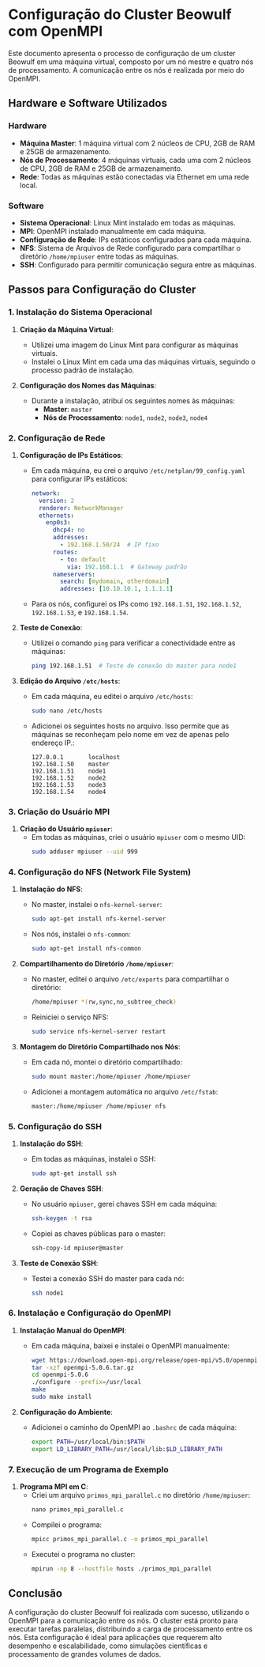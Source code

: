 # Configuração do Cluster Beowulf com OpenMPI

Este documento apresenta o processo de configuração de um cluster Beowulf em uma máquina virtual, composto por um nó mestre e quatro nós de processamento. A comunicação entre os nós é realizada por meio do OpenMPI.

## Hardware e Software Utilizados

### Hardware

- **Máquina Master**: 1 máquina virtual com 2 núcleos de CPU, 2GB de RAM e 25GB de armazenamento.
- **Nós de Processamento**: 4 máquinas virtuais, cada uma com 2 núcleos de CPU, 2GB de RAM e 25GB de armazenamento.
- **Rede**: Todas as máquinas estão conectadas via Ethernet em uma rede local.

### Software

- **Sistema Operacional**: Linux Mint instalado em todas as máquinas.
- **MPI**: OpenMPI instalado manualmente em cada máquina.
- **Configuração de Rede**: IPs estáticos configurados para cada máquina.
- **NFS**: Sistema de Arquivos de Rede configurado para compartilhar o diretório `/home/mpiuser` entre todas as máquinas.
- **SSH**: Configurado para permitir comunicação segura entre as máquinas.

## Passos para Configuração do Cluster

### 1. Instalação do Sistema Operacional

1. **Criação da Máquina Virtual**:
   - Utilizei uma imagem do Linux Mint para configurar as máquinas virtuais.
   - Instalei o Linux Mint em cada uma das máquinas virtuais, seguindo o processo padrão de instalação.

2. **Configuração dos Nomes das Máquinas**:
   - Durante a instalação, atribuí os seguintes nomes às máquinas:
     - **Master**: `master`
     - **Nós de Processamento**: `node1`, `node2`, `node3`, `node4`

### 2. Configuração de Rede

1. **Configuração de IPs Estáticos**:
   - Em cada máquina, eu crei o arquivo `/etc/netplan/99_config.yaml` para configurar IPs estáticos:
     ```yaml
     network:
       version: 2
       renderer: NetworkManager 
       ethernets:
         enp0s3: 
           dhcp4: no
           addresses:
             - 192.168.1.50/24  # IP fixo
           routes:
             - to: default
               via: 192.168.1.1  # Gateway padrão
           nameservers:
             search: [mydomain, otherdomain]
             addresses: [10.10.10.1, 1.1.1.1]
     ```
   - Para os nós, configurei os IPs como `192.168.1.51`, `192.168.1.52`, `192.168.1.53`, e `192.168.1.54`.

2. **Teste de Conexão**:
   - Utilizei o comando `ping` para verificar a conectividade entre as máquinas:
     ```bash
     ping 192.168.1.51  # Teste de conexão do master para node1
     ```

3. **Edição do Arquivo `/etc/hosts`**:
   - Em cada máquina, eu editei o arquivo `/etc/hosts`:
     ```bash
     sudo nano /etc/hosts
     ```
   - Adicionei os seguintes hosts no arquivo. Isso permite que as máquinas se reconheçam pelo nome em vez de apenas pelo endereço IP.:
     ```plaintext
     127.0.0.1       localhost
     192.168.1.50    master
     192.168.1.51    node1
     192.168.1.52    node2
     192.168.1.53    node3
     192.168.1.54    node4
     ```

### 3. Criação do Usuário MPI

1. **Criação do Usuário `mpiuser`**:
   - Em todas as máquinas, criei o usuário `mpiuser` com o mesmo UID:
     ```bash
     sudo adduser mpiuser --uid 999
     ```

### 4. Configuração do NFS (Network File System)

1. **Instalação do NFS**:
   - No master, instalei o `nfs-kernel-server`:
     ```bash
     sudo apt-get install nfs-kernel-server
     ```
   - Nos nós, instalei o `nfs-common`:
     ```bash
     sudo apt-get install nfs-common
     ```

2. **Compartilhamento do Diretório `/home/mpiuser`**:
   - No master, editei o arquivo `/etc/exports` para compartilhar o diretório:
     ```bash
     /home/mpiuser *(rw,sync,no_subtree_check)
     ```
   - Reiniciei o serviço NFS:
     ```bash
     sudo service nfs-kernel-server restart
     ```

3. **Montagem do Diretório Compartilhado nos Nós**:
   - Em cada nó, montei o diretório compartilhado:
     ```bash
     sudo mount master:/home/mpiuser /home/mpiuser
     ```
   - Adicionei a montagem automática no arquivo `/etc/fstab`:
     ```bash
     master:/home/mpiuser /home/mpiuser nfs
     ```

### 5. Configuração do SSH

1. **Instalação do SSH**:
   - Em todas as máquinas, instalei o SSH:
     ```bash
     sudo apt-get install ssh
     ```

2. **Geração de Chaves SSH**:
   - No usuário `mpiuser`, gerei chaves SSH em cada máquina:
     ```bash
     ssh-keygen -t rsa
     ```
   - Copiei as chaves públicas para o master:
     ```bash
     ssh-copy-id mpiuser@master
     ```

3. **Teste de Conexão SSH**:
   - Testei a conexão SSH do master para cada nó:
     ```bash
     ssh node1
     ```

### 6. Instalação e Configuração do OpenMPI

1. **Instalação Manual do OpenMPI**:
   - Em cada máquina, baixei e instalei o OpenMPI manualmente:
     ```bash
     wget https://download.open-mpi.org/release/open-mpi/v5.0/openmpi-5.0.6.tar.gz
     tar -xzf openmpi-5.0.6.tar.gz
     cd openmpi-5.0.6
     ./configure --prefix=/usr/local
     make
     sudo make install
     ```

2. **Configuração do Ambiente**:
   - Adicionei o caminho do OpenMPI ao `.bashrc` de cada máquina:
     ```bash
     export PATH=/usr/local/bin:$PATH
     export LD_LIBRARY_PATH=/usr/local/lib:$LD_LIBRARY_PATH
     ```

### 7. Execução de um Programa de Exemplo

1. **Programa MPI em C**:
   - Criei um arquivo `primos_mpi_parallel.c` no diretório `/home/mpiuser`:
     ```c
     nano primos_mpi_parallel.c
     ```
   - Compilei o programa:
     ```bash
     mpicc primos_mpi_parallel.c -o primos_mpi_parallel
     ```
   - Executei o programa no cluster:
     ```bash
     mpirun -np 8 --hostfile hosts ./primos_mpi_parallel
     ```

## Conclusão

A configuração do cluster Beowulf foi realizada com sucesso, utilizando o OpenMPI para a comunicação entre os nós. O cluster está pronto para executar tarefas paralelas, distribuindo a carga de processamento entre os nós. Esta configuração é ideal para aplicações que requerem alto desempenho e escalabilidade, como simulações científicas e processamento de grandes volumes de dados.
